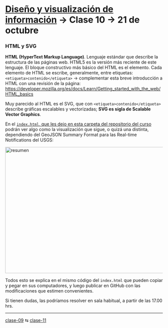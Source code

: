 # [Diseño y visualización de información](https://github.com/profesorfaco/troncal/) → Clase 10 → 21 de octubre

### HTML y SVG

**HTML (HyperText Markup Language)**. Lenguaje estándar que describe la estructura de las páginas web. HTML5 es la versión más reciente de este lenguaje. El bloque constructivo más básico del HTML es el elemento. Cada elemento de HTML se escribe, generalmente, entre etiquetas: `<etiqueta>contenido</etiqueta>` →  complementar esta breve introducción a HTML con una revisión de la página: https://developer.mozilla.org/es/docs/Learn/Getting_started_with_the_web/HTML_basics

Muy parecido al HTML es el SVG, que con `<etiqueta>contenido</etiqueta>` describe gráficas escalables y vectorizadas; **SVG es sigla de Scalable Vector Graphics**.

En el [`index.html`, que les dejo en esta carpeta del repositorio del curso](https://github.com/profesorfaco/troncal/blob/main/clase-10/index.html) podrán ver algo como la visualización que sigue, o quizá una distinta, dependiendo del GeoJSON Summary Format para las Real-time Notifications del USGS: 

<img width="600" height="404" alt="resumen" src="https://github.com/user-attachments/assets/691d765c-4021-4b72-9c6a-678714e0b0fb" />

Todos esto se explica en el mismo código del `index.html` que pueden copiar y pegar en sus computadores, y luego publicar en GitHub con las modificaciones que estimen convenientes. 

Si tienen dudas, las podríamos resolver en sala habitual, a partir de las 17.00 hrs.

_ _ _ _ 

[clase-09](https://github.com/profesorfaco/troncal/blob/main/clase-09/README.md) ⇆ [clase-11](https://github.com/profesorfaco/troncal/blob/main/clase-11/README.md)
